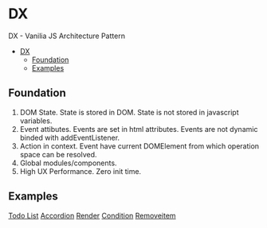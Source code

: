 # DX

DX - Vanilia JS Architecture Pattern

- [DX](#dx)
  - [Foundation](#foundation)
  - [Examples](#examples)

## Foundation

1. DOM State. State is stored in DOM. State is not stored in javascript variables.
2. Event attibutes. Events are set in html attributes. Events are not dynamic binded with addEventListener.
3. Action in context. Event have current DOMElement from which operation space can be resolved.
4. Global modules/components.
5. High UX Performance. Zero init time.

## Examples

[Todo List](./example-todo-list.php)
[Accordion](./example-accordion.php)
[Render](./dx-render-example.php)
[Condition](./dx-condition-example-select.php)
[Removeitem](./dx-removeitem.php)
